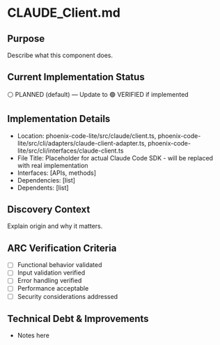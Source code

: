 # CLAUDE_Client.md

## Purpose
Describe what this component does.

## Current Implementation Status
⚪ PLANNED (default) — Update to 🟢 VERIFIED if implemented

## Implementation Details
- Location: phoenix-code-lite/src/claude/client.ts, phoenix-code-lite/src/cli/adapters/claude-client-adapter.ts, phoenix-code-lite/src/cli/interfaces/claude-client.ts
- File Title: Placeholder for actual Claude Code SDK - will be replaced with real implementation
- Interfaces: [APIs, methods]
- Dependencies: [list]
- Dependents: [list]

## Discovery Context
Explain origin and why it matters.

## ARC Verification Criteria
- [ ] Functional behavior validated
- [ ] Input validation verified
- [ ] Error handling verified
- [ ] Performance acceptable
- [ ] Security considerations addressed

## Technical Debt & Improvements
- Notes here

